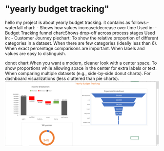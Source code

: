 # "yearly budget tracking"
hello 
my project is about yearly budget tracking. it contains as follows:-
waterfall chart: - Shows how values increase/decrease over time
Used in: - Budget Tracking
funnel chart:Shows drop-off across process stages
Used in: - Customer Journey
piechart: To show the relative proportion of different categories in a dataset.
When there are few categories (ideally less than 6).
When exact percentage comparisons are important.
When labels and values are easy to distinguish.


donot chart:When you want a modern, cleaner look with a center space.
To show proportions while allowing space in the center for extra labels or text.
When comparing multiple datasets (e.g., side-by-side donut charts).
For dashboard visualizations (less cluttered than pie charts).
![image alt](https://github.com/binitabudhathoki/Excel-Projects/blob/30b7f02b200a36676ffca3ec0a51be90b21e3315/chart.png)



